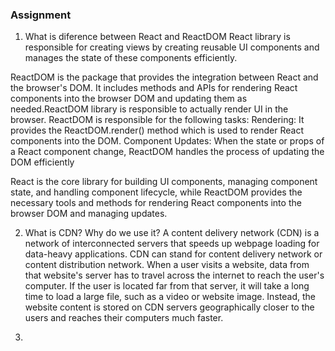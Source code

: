 ###        Assignment ###
1. What is diference between React and ReactDOM
React library is responsible for creating views by creating reusable UI components and manages the state of these components efficiently. 

ReactDOM is the package that provides the integration between React and the browser's DOM. It includes methods and APIs for rendering React components into the browser DOM and updating them as needed.ReactDOM library is responsible to actually render UI in the browser.
ReactDOM is responsible for the following tasks:
Rendering: It provides the ReactDOM.render() method which is used to render React components into the DOM.
Component Updates: When the state or props of a React component change, ReactDOM handles the process of updating the DOM efficiently

React is the core library for building UI components, managing component state, and handling component lifecycle, while ReactDOM provides the necessary tools and methods for rendering React components into the browser DOM and managing updates.

2. What is CDN? Why do we use it?
A content delivery network (CDN) is a network of interconnected servers that speeds up webpage loading for data-heavy applications. CDN can stand for content delivery network or content distribution network. When a user visits a website, data from that website's server has to travel across the internet to reach the user's computer. If the user is located far from that server, it will take a long time to load a large file, such as a video or website image. Instead, the website content is stored on CDN servers geographically closer to the users and reaches their computers much faster.

3. 